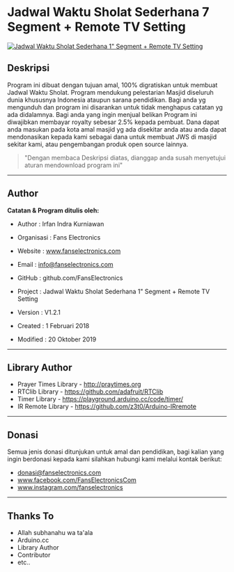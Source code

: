 # Jadwal Waktu Sholat Sederhana 7 Segment + Remote TV Setting

[![Jadwal Waktu Sholat Sederhana 1" Segment + Remote TV Setting](https://i.ytimg.com/vi/INfnUTeq6bI/maxresdefault.jpg)](https://www.youtube.com/watch?v=INfnUTeq6bI "Demo Jadwal Sholat 7 Segment Ekonomis")

## Deskripsi
Program ini dibuat dengan tujuan amal, 100% digratiskan untuk membuat Jadwal Waktu Sholat. Program mendukung pelestarian Masjid diseluruh dunia khususnya Indonesia ataupun sarana pendidikan. Bagi anda yg mengunduh dan program ini disarankan untuk tidak menghapus catatan yg ada didalamnya. Bagi anda yang ingin menjual belikan Program ini diwajibkan membayar royalty sebesar 2.5% kepada pembuat. Dana dapat anda masukan pada kota amal masjid yg ada disekitar anda atau anda dapat mendonasikan kepada kami sebagai dana untuk membuat JWS di masjid sekitar kami, atau pengembangan produk open source lainnya.

>"Dengan membaca Deskripsi diatas, dianggap anda susah menyetujui aturan mendownload program ini"

---
## Author
**Catatan & Program ditulis oleh:**
- Author      : Irfan Indra Kurniawan
- Organisasi  : Fans Electronics
- Website     : www.fanselectronics.com
- Email       : info@fanselectronics.com
- GitHub      : github.com/FansElectronics

- Project     : Jadwal Waktu Sholat Sederhana 1" Segment + Remote TV Setting
- Version     : V1.2.1
- Created     : 1 Februari 2018
- Modified    : 20 Oktober 2019 

---
## Library Author
- Prayer Times Library - http://praytimes.org
- RTClib Library - https://github.com/adafruit/RTClib
- Timer Library - https://playground.arduino.cc/code/timer/
- IR Remote Library - https://github.com/z3t0/Arduino-IRremote

---
## Donasi
Semua jenis donasi ditunjukan untuk amal dan pendidikan, bagi kalian yang ingin berdonasi kepada kami silahkan hubungi kami melalui kontak berikut:
- donasi@fanselectronics.com
- www.facebook.com/FansElectronicsCom
- www.instagram.com/fanselectronics

---
## Thanks To
- Allah subhanahu wa ta'ala
- Arduino.cc
- Library Author
- Contributor
- etc..